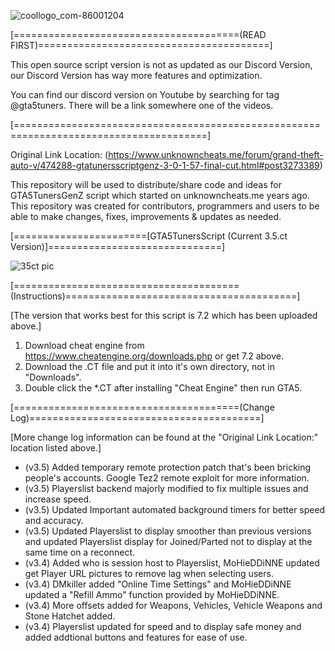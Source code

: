 ![coollogo_com-86001204](https://user-images.githubusercontent.com/121238089/215266662-298b1de1-e38d-4a27-9e22-4cd2bce23735.png)

[=======================================(READ FIRST)========================================]

This open source script version is not as updated as our Discord Version, our Discord Version has way more features and optimization.

You can find our discord version on Youtube by searching for tag @gta5tuners. There will be a link somewhere one of the videos.

[=======================================================================================]

Original Link Location: 
(https://www.unknowncheats.me/forum/grand-theft-auto-v/474288-gtatunersscriptgenz-3-0-1-57-final-cut.html#post3273389)

This repository will be used to distribute/share code and ideas for GTA5TunersGenZ script which started on unknowncheats.me years ago.
This repository was created for contributors, programmers and users to be able to make changes, fixes, improvements & updates as needed.

[=======================[GTA5TunersScript (Current 3.5.ct Version)]==============================]

![35ct pic](https://user-images.githubusercontent.com/121238089/215264871-87de5b65-d15d-4197-86a8-6e6ef0ab3f61.PNG)

[=======================================(Instructions)========================================]

[The version that works best for this script is 7.2 which has been uploaded above.]

1. Download cheat engine from https://www.cheatengine.org/downloads.php or get 7.2 above.
2. Download the .CT file and put it into it's own directory, not in "Downloads".
3. Double click the *.CT after installing "Cheat Engine" then run GTA5.

[=======================================(Change Log)========================================]

[More change log information can be found at the "Original Link Location:" location listed above.]

- (v3.5) Added temporary remote protection patch that's been bricking people's accounts. Google Tez2 remote exploit for more information.
- (v3.5) Playerslist backend majorly modified to fix multiple issues and increase speed.
- (v3.5) Updated Important automated background timers for better speed and accuracy.
- (v3.5) Updated Playerslist to display smoother than previous versions and updated Playerslist display for Joined/Parted not to display at the same time on a reconnect.
- (v3.4) Added who is session host to Playerslist, MoHieDDiNNE updated get Player URL pictures to remove lag when selecting users.
- (v3.4) DMkiller added "Online Time Settings" and MoHieDDiNNE updated a "Refill Ammo" function provided by MoHieDDiNNE.
- (v3.4) More offsets added for Weapons, Vehicles, Vehicle Weapons and Stone Hatchet added.
- (v3.4) Playerslist updated for speed and to display safe money and added addtional buttons and features for ease of use.
